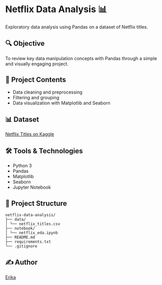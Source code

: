 # Netflix Data Analysis 📊

Exploratory data analysis using Pandas on a dataset of Netflix titles.

## 🔍 Objective
To review key data manipulation concepts with Pandas through a simple and visually engaging project.

## 📁 Project Contents
- Data cleaning and preprocessing
- Filtering and grouping
- Data visualization with Matplotlib and Seaborn

## 📊 Dataset
[Netflix Titles on Kaggle](https://www.kaggle.com/datasets/shivamb/netflix-shows)

## 🛠️ Tools & Technologies
- Python 3
- Pandas
- Matplotlib
- Seaborn
- Jupyter Notebook

## 📝 Project Structure
```
netflix-data-analysis/
├── data/
│ └── netflix_titles.csv
├── notebook/
│ └── netflix_eda.ipynb
├── README.md
├── requirements.txt
└── .gitignore
```

## ✍️ Author
[Erika](https://www.linkedin.com/in/ecdazevedo)
